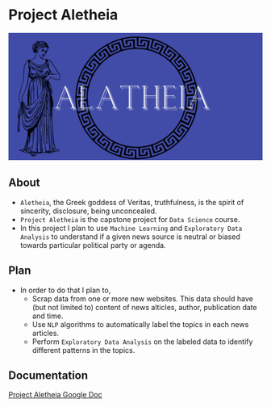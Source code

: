 # Project Aletheia
![Aletheia](images/alatheia.png)

## About
* `Aletheia`, the Greek goddess of Veritas, truthfulness, is the spirit of sincerity, disclosure, being unconcealed.
* `Project Aletheia` is the capstone project for `Data Science` course. 
* In this project I plan to use `Machine Learning` and `Exploratory Data Analysis` to understand if a given news source is neutral or biased towards particular political party or agenda.

## Plan 
* In order to do that I plan to,
     * Scrap data from one or more new websites. This data should have (but not limited to) content of news alticles, author, publication date and time. 
     * Use `NLP` algorithms to automatically label the topics in each news articles. 
     * Perform `Exploratory Data Analysis` on the labeled data to identify different patterns in the topics.


## Documentation
[Project Aletheia Google Doc](https://docs.google.com/document/d/1FdEUnRAybk2Olt4HoLDGiY-lGhw5Kzu0GtD2YsntysU/edit?usp=sharing)
